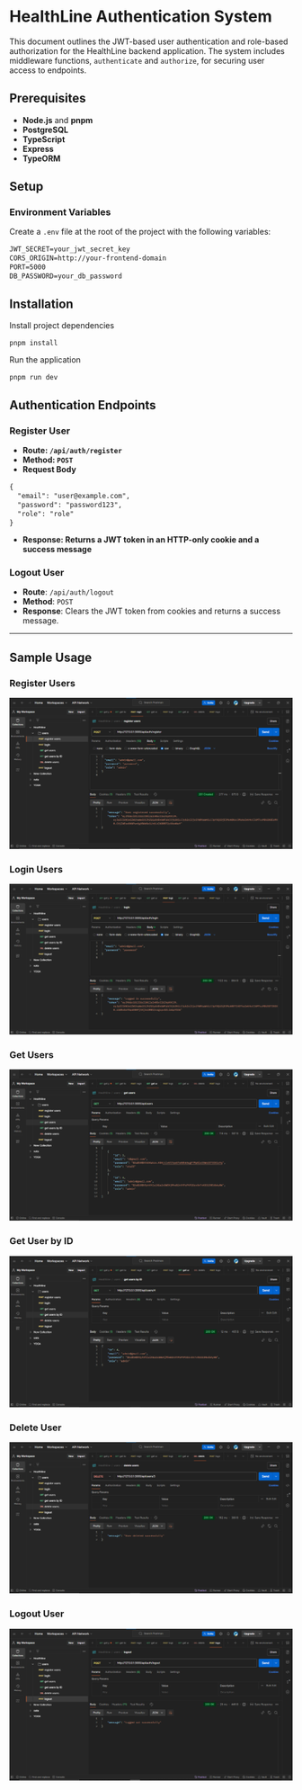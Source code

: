 # HealthLine Authentication System

This document outlines the JWT-based user authentication and role-based authorization for the HealthLine backend application. The system includes middleware functions, `authenticate` and `authorize`, for securing user access to endpoints.

## Prerequisites

- **Node.js** and **pnpm**
- **PostgreSQL**
- **TypeScript**
- **Express**
- **TypeORM**

## Setup

### Environment Variables

Create a `.env` file at the root of the project with the following variables:

```plaintext
JWT_SECRET=your_jwt_secret_key
CORS_ORIGIN=http://your-frontend-domain
PORT=5000
DB_PASSWORD=your_db_password
```

## Installation

Install project dependencies
```
pnpm install
```

Run the application
```
pnpm run dev
```

## Authentication Endpoints

### Register User

- **Route: `/api/auth/register`**
- **Method: `POST`**
- **Request Body**
```
{
  "email": "user@example.com",
  "password": "password123",
  "role": "role"
}
```
- **Response: Returns a JWT token in an HTTP-only cookie and a success message**

### Logout User

- **Route**: `/api/auth/logout`
- **Method**: `POST`
- **Response**: Clears the JWT token from cookies and returns a success message.

---

## Sample Usage

### Register Users
![Register User Example](./assets/register_user.png)

### Login Users
![Login User Example](./assets/login_user.png)

### Get Users
![Get Users Example](./assets/get_users.png)

### Get User by ID
![Get User by ID Example](./assets/get_user_by_id.png)

### Delete User
![Delete User Example](./assets/delete_user.png)

### Logout User
![Logout User Example](./assets/logout_user.png)



